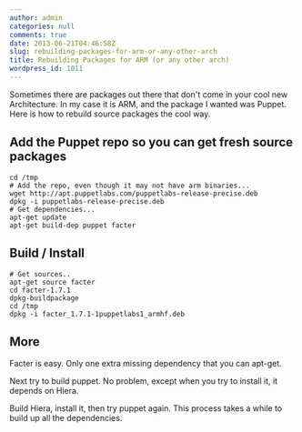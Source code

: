 ```yaml
---
author: admin
categories: null
comments: true
date: 2013-06-21T04:46:58Z
slug: rebuilding-packages-for-arm-or-any-other-arch
title: Rebuilding Packages for ARM (or any other arch)
wordpress_id: 1011
---
```


Sometimes there are packages out there that don't come in your cool new Architecture. In my case it is ARM, and the package I wanted was Puppet. Here is how to rebuild source packages the cool way.


## Add the Puppet repo so you can get fresh source packages



    
    cd /tmp
    # Add the repo, even though it may not have arm binaries...
    wget http://apt.puppetlabs.com/puppetlabs-release-precise.deb 
    dpkg -i puppetlabs-release-precise.deb
    # Get dependencies...
    apt-get update
    apt-get build-dep puppet facter




## Build / Install



    
    # Get sources..
    apt-get source facter
    cd facter-1.7.1
    dpkg-buildpackage
    cd /tmp
    dpkg -i facter_1.7.1-1puppetlabs1_armhf.deb




## More


Facter is easy. Only one extra missing dependency that you can apt-get.

Next try to build puppet. No problem, except when you try to install it, it depends on Hiera.

Build Hiera, install it, then try puppet again. This process takes a while to build up all the dependencies.
